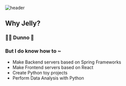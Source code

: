 ![header](https://capsule-render.vercel.app/api?type=waving&color=gradient&customColorList=14&height=250&section=header&text=JellyDev&fontSize=50)

## Why Jelly?
### 🤷‍♂️ Dunno 👻

### But I do know how to ~
- Make Backend servers based on Spring Frameworks
- Make Frontend servers based on React
- Create Python toy projects
- Perform Data Analysis with Python

<br/><br/>
